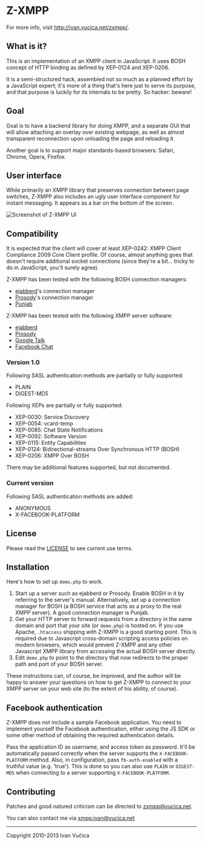# Z-XMPP #

For more info, visit <http://ivan.vucica.net/zxmpp/>.

## What is it? ##
This is an implementation of an XMPP client in JavaScript. It uses BOSH concept 
of HTTP binding as defined by XEP-0124 and XEP-0206. 

It is a semi-structured hack, assembled not so much as a planned effort by 
a JavaScript expert; it's more of a thing that's here just to serve its purpose,
and that purpose is luckily for its internals to be pretty. So hacker: beware!

## Goal ##

Goal is to have a backend library for doing XMPP, and a separate GUI that will
allow attaching an overlay over existing webpage, as well as almost transparent
reconnection upon unloading the page and reloading it.

Another goal is to support major standards-based browsers: Safari, Chrome,
Opera, Firefox.

## User interface ##

While primarily an XMPP library that preserves connection between page switches, 
Z-XMPP also includes an ugly user interface component for instant messaging. 
It appears as a bar on the bottom of the screen.

![Screenshot of Z-XMPP UI](http://ivan.vucica.net/zxmpp/screenshot.png)

## Compatibility ##

It is expected that the client will cover at least XEP-0242: XMPP Client
Compliance 2009 Core Client profile. Of course, almost anything goes that
doesn't require additional socket connections (since they're a bit... tricky
to do in JavaScript, you'll surely agree).

Z-XMPP has been tested with the following BOSH connection managers:

* [ejabberd](http://ejabberd.im/)'s connection manager
* [Prosody](http://prosody.im/)'s connection manager
* [Punjab](http://punjab.sourceforge.net/)

Z-XMPP has been tested with the following XMPP server software:

* [ejabberd](http://ejabberd.im/)
* [Prosody](http://prosody.im/)
* [Google Talk](http://talk.google.com/)
* [Facebook Chat](http://www.facebook.com/help/?page=1164)

### Version 1.0 ###

Following SASL authentication methods are partially or fully supported:

* PLAIN
* DIGEST-MD5

Following XEPs are partially or fully supported:

* XEP-0030: Service Discovery
* XEP-0054: vcard-temp
* XEP-0085: Chat State Notifications
* XEP-0092: Software Version
* XEP-0115: Entity Capabilities
* XEP-0124: Bidirectional-streams Over Synchronous HTTP (BOSH)
* XEP-0206: XMPP Over BOSH

There may be additional features supported, but not documented.

### Current version ###

Following SASL authentication methods are added:

* ANONYMOUS
* X-FACEBOOK-PLATFORM

## License ##

Please read the [LICENSE](LICENSE) to see current use terms.

## Installation ##

Here's how to set up `demo.php` to work.

1. Start up a server such as ejabberd or Prosody. Enable BOSH in it by
referring to the server's manual. Alternatively, set up a connection
manager for BOSH (a BOSH service that acts as a proxy to the real XMPP
server). A good connection manager is Punjab.
2. Get your HTTP server to forward requests from a directory in the
same domain and port that your site (or `demo.php`) is hosted on.
If you use Apache, `.htaccess` shipping with Z-XMPP is a good starting 
point. This is required due to Javascript cross-domain scripting
access policies on modern browsers, which would prevent Z-XMPP
and any other Javascript XMPP library from accessing the actual BOSH 
server directly.
3. Edit `demo.php` to point to the directory that now redirects to
the proper path and port of your BOSH server.

These instructions can, of course, be improved, and the author will be
happy to answer your questions on how to get Z-XMPP to connect to your
XMPP server on your web site (to the extent of his ability, of course).

## Facebook authentication ##

Z-XMPP does not include a sample Facebook application. You need to
implement yourself the Facebook authentication, either using the JS
SDK or some other method of obtaining the required authentication
details.

Pass the application ID as username, and access token as password.
It'll be automatically passed correctly when the server supports the
`X-FACEBOOK-PLATFORM` method. Also, in configuration, pass 
`fb-auth-enabled` with a truthful value (e.g. 'true'). This is done
so you can also use `PLAIN` or `DIGEST-MD5` when connecting to a
server supporting `X-FACEBOOK-PLATFORM`.

## Contributing ##

Patches and good natured criticism can be directed to <zxmpp@vucica.net>.

You can also contact me via [xmpp:ivan@vucica.net](xmpp:ivan@vucica.net)

- - -

Copyright 2010-2013 Ivan Vučica

